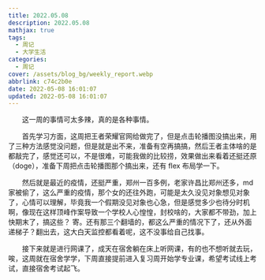 ```yaml
---
title: 2022.05.08
description: 2022.05.08
mathjax: true
tags:
  - 周记
  - 大学生活
categories:
  - 周记
cover: /assets/blog_bg/weekly_report.webp
abbrlink: c74c2b0e
date: 2022-05-08 16:01:07
updated: 2022-05-08 16:01:07
---
```


&emsp;&emsp;这一周的事情可太多辣，真的是各种事情。

&emsp;&emsp;首先学习方面，这周把王者荣耀官网给做完了，但是点击轮播图没搞出来，用了三种方法感觉没问题，但是就是出不来，准备有空再搞搞，然后王者主体啥的是都敲完了，感觉还可以，不是很难，可能我做的比较捞，效果做出来看着还挺还原（doge），准备下周把点击轮播图那个搞出来，还有 flex 布局学一下。

&emsp;&emsp;然后就是最近的疫情，还挺严重，郑州一百多例，老家许昌比郑州还多，md 家被偷了，这么严重的疫情，那个女的还往外跑，可能是太久没见对象想见对象了，心情可以理解，毕竟我一个假期没见对象也心急，但是感觉多少也待分时机啊，像现在这样顶峰作案导致一个学校人心惶惶，封校啥的，大家都不带劲，加上快期末了，搞这些？ 寄。还有那三个翻墙的，都这么严重的情况下了，还从外面递梯子？翻出去，这大白天监控都看着呢，这不没事给自己找事。

&emsp;&emsp;接下来就是进行网课了，成天在宿舍躺在床上听网课，有的也不想听就去玩，唉，这周就在宿舍学学，下周直接提前进入复习周开始学专业课，希望考试线上考试，直接宿舍考试起飞。
